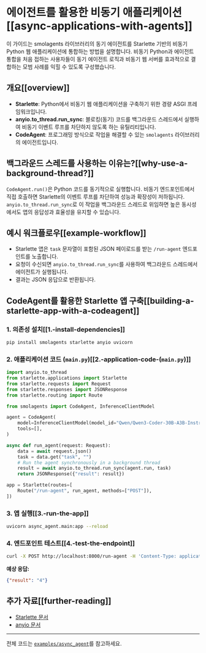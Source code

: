 # 에이전트를 활용한 비동기 애플리케이션[[async-applications-with-agents]]

이 가이드는 smolagents 라이브러리의 동기 에이전트를 Starlette 기반의 비동기 Python 웹 애플리케이션에 통합하는 방법을 설명합니다.
비동기 Python과 에이전트 통합을 처음 접하는 사용자들이 동기 에이전트 로직과 비동기 웹 서버를 효과적으로 결합하는 모범 사례를 익힐 수 있도록 구성했습니다.

## 개요[[overview]]

- **Starlette**: Python에서 비동기 웹 애플리케이션을 구축하기 위한 경량 ASGI 프레임워크입니다.
- **anyio.to_thread.run_sync**: 블로킹(동기) 코드를 백그라운드 스레드에서 실행하여 비동기 이벤트 루프를 차단하지 않도록 하는 유틸리티입니다.
- **CodeAgent**: 프로그래밍 방식으로 작업을 해결할 수 있는 `smolagents` 라이브러리의 에이전트입니다.

## 백그라운드 스레드를 사용하는 이유는?[[why-use-a-background-thread?]]

`CodeAgent.run()`은 Python 코드를 동기적으로 실행합니다. 비동기 엔드포인트에서 직접 호출하면 Starlette의 이벤트 루프를 차단하여 성능과 확장성이 저하됩니다. `anyio.to_thread.run_sync`로 이 작업을 백그라운드 스레드로 위임하면 높은 동시성에서도 앱의 응답성과 효율성을 유지할 수 있습니다.

## 예시 워크플로우[[example-workflow]]

- Starlette 앱은 `task` 문자열이 포함된 JSON 페이로드를 받는 `/run-agent` 엔드포인트를 노출합니다.
- 요청이 수신되면 `anyio.to_thread.run_sync`를 사용하여 백그라운드 스레드에서 에이전트가 실행됩니다.
- 결과는 JSON 응답으로 반환됩니다.

## CodeAgent를 활용한 Starlette 앱 구축[[building-a-starlette-app-with-a-codeagent]]

### 1. 의존성 설치[[1.-install-dependencies]]

```bash
pip install smolagents starlette anyio uvicorn
```

### 2. 애플리케이션 코드 (`main.py`)[[2.-application-code-(`main.py`)]]

```python
import anyio.to_thread
from starlette.applications import Starlette
from starlette.requests import Request
from starlette.responses import JSONResponse
from starlette.routing import Route

from smolagents import CodeAgent, InferenceClientModel

agent = CodeAgent(
    model=InferenceClientModel(model_id="Qwen/Qwen3-Coder-30B-A3B-Instruct"),
    tools=[],
)

async def run_agent(request: Request):
    data = await request.json()
    task = data.get("task", "")
    # Run the agent synchronously in a background thread
    result = await anyio.to_thread.run_sync(agent.run, task)
    return JSONResponse({"result": result})

app = Starlette(routes=[
    Route("/run-agent", run_agent, methods=["POST"]),
])
```

### 3. 앱 실행[[3.-run-the-app]]

```bash
uvicorn async_agent.main:app --reload
```

### 4. 엔드포인트 테스트[[4.-test-the-endpoint]]

```bash
curl -X POST http://localhost:8000/run-agent -H 'Content-Type: application/json' -d '{"task": "What is 2+2?"}'
```

**예상 응답:**

```json
{"result": "4"}
```

## 추가 자료[[further-reading]]

- [Starlette 문서](https://www.starlette.io/)
- [anyio 문서](https://anyio.readthedocs.io/)

---

전체 코드는 [`examples/async_agent`](https://github.com/huggingface/smolagents/tree/main/examples/async_agent)를 참고하세요.
